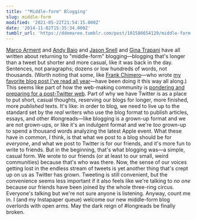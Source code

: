 ```yaml
---
title: '"Middle-form" Blogging'
slug: middle-form
modified: '2021-05-22T21:54:15.000Z'
date: '2014-11-02T15:35:34.000Z'
tumblr_url: 'https://ddemaree.tumblr.com/post/101586654129/middle-form'
---
```

[Marco Arment](http://www.marco.org/2014/11/01/short-form-blogging) and [Andy Baio](http://waxy.org/2014/10/middling/) and [Jason Snell](http://sixcolors.com/post/2014/10/bigger-than-a-tweet/) and [Gina Trapani](http://scribbling.net/2014/10/16/short-form-blogging/) have all written about returning to "middle-form" blogging—blogging that's longer than a tweet but shorter and more casual, like it was back in the day. Sentences, not paragraphs; dozens or low hundreds of words, not thousands. (Worth noting that some, like [Frank Chimero](http://frankchimero.com/blog/)—who wrote [my favorite blog post I've read all year](http://frankchimero.com/blog/two-sentences-about-getting-older-and-working-on-the-web/)—have been doing it this way all along.) This seems like part of how the web-making community is [pondering and preparing for a post-Twitter web](http://tinyletter.com/ddemaree/letters/being-alone-together). Part of why we have Twitter is as a place to put short, casual thoughts, reserving our blogs for longer, more finished, more _published_ texts. It's like: in order to blog, we need to live up to the standard set by the _real_ writers who use the blog format to publish articles, essays, and other #longreads—like blogging is a grown-up format and we are not grown-ups, or like it's an indulgent format and we're _too_ grown-up to spend a thousand words analyzing the latest Apple event. What these have in common, I think, is that what we post to a blog should be for _everyone_, and what we post to Twitter is for our friends, and it's more fun to write to friends. But in the beginning, that's what blogging was—a simple, casual form. We wrote to our friends (or at least to our small, weird communities) because that's who was there. Now, the sense of our voices getting lost in the endless stream of tweets is yet another thing that's crept up on us as Twitter has grown. Tweeting is still convenient, but the convenience seems less important if it also feels like we're talking to _no one_ because our friends have been joined by the whole three-ring circus. Everyone's talking but we're not sure anyone is listening. Anyway, count me in. I (and my Instapaper queue) welcome our new middle-form blog overlords with open arms. May the dark reign of #longreads be finally broken.
